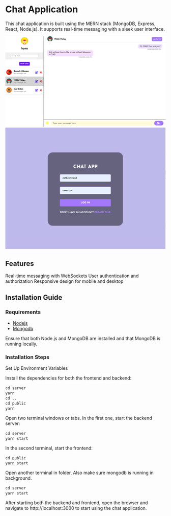 # Chat Application

This chat application is built using the MERN stack (MongoDB, Express, React, Node.js). It supports real-time messaging with a sleek user interface.

![Main Page](./images/main.png)
![Login Page](./images/login.png)

## Features

Real-time messaging with WebSockets
User authentication and authorization
Responsive design for mobile and desktop

## Installation Guide

### Requirements

- [Nodejs](https://nodejs.org/en/download)
- [Mongodb](https://www.mongodb.com/docs/manual/administration/install-community/)

Ensure that both Node.js and MongoDB are installed and that MongoDB is running locally.

### Installation Steps

Set Up Environment Variables

Install the dependencies for both the frontend and backend:

```shell
cd server
yarn
cd ..
cd public
yarn
```

Open two terminal windows or tabs. In the first one, start the backend server:

```shell
cd server
yarn start
```

In the second terminal, start the frontend:

```shell
cd public
yarn start
```

Open another terminal in folder, Also make sure mongodb is running in background.

```shell
cd server
yarn start
```

After starting both the backend and frontend, open the browser and navigate to http://localhost:3000 to start using the chat application.
